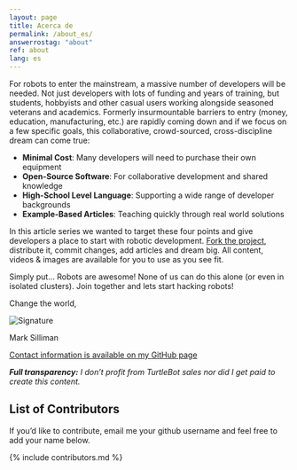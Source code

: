 ```yaml
---
layout: page
title: Acerca de
permalink: /about_es/
answerrostag: "about"
ref: about
lang: es
---
```


For robots to enter the mainstream, a massive number of developers will be needed. Not just developers with lots of funding and years of training, but students, hobbyists and other casual users working alongside seasoned veterans and academics. Formerly insurmountable barriers to entry (money, education, manufacturing, etc.) are rapidly coming down and if we focus on a few specific goals, this collaborative, crowd-sourced, cross-discipline dream can come true:

- **Minimal Cost**: Many developers will need to purchase their own equipment
- **Open-Source Software**: For collaborative development and shared knowledge
- **High-School Level Language**:  Supporting a wide range of developer backgrounds
- **Example-Based Articles**: Teaching quickly through real world solutions

In this article series we wanted to target these four points and give developers a place to start with robotic development. [Fork the project](https://github.com/markwsilliman/turtlebot-tutorial), distribute it, commit changes, add articles and dream big. All content, videos & images are available for you to use as you see fit.

Simply put... Robots are awesome! None of us can do this alone (or even in isolated clusters). Join together and lets start hacking robots!

Change the world, 

![Signature](/assets/sig.png)

Mark Silliman

[Contact information is available on my GitHub page](https://github.com/markwsilliman)

***Full transparency:** I don’t profit from TurtleBot sales nor did I get paid to create this content.*

## List of Contributors

If you’d like to contribute, email me your github username and feel free to add your name below.

{% include contributors.md %}
